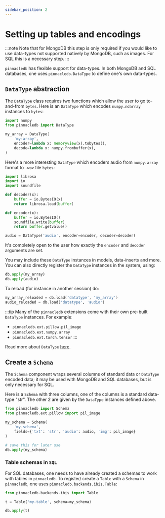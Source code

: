 ```yaml
---
sidebar_position: 2
---
```


# Setting up tables and encodings

:::note
Note that for MongoDB this step is only required if 
you would like to use data-types not supported natively by MongoDB, 
such as images. For SQL this is a necessary step.
:::

`pinnacledb` has flexible support for data-types. In both MongoDB and SQL databases,
one uses `pinnacledb.DataType` to define one's own data-types.

## `DataType` abstraction

The `DataType` class requires two functions which allow the user to go to-and-from `bytes`.
Here is an `DataType` which encodes `numpy.ndarray` instances to `bytes`:

```python
import numpy
from pinnacledb import DataType

my_array = DataType(
    'my-array',
    encoder=lambda x: memoryview(x).tobytes(),
    decode=lambda x: numpy.frombuffer(x),
)
```

Here's a more interesting `DataType` which encoders audio from `numpy.array` format to `.wav` file `bytes`:

```python
import librosa
import io
import soundfile

def decoder(x):
    buffer = io.BytesIO(x)
    return librosa.load(buffer)

def encoder(x):
    buffer = io.BytesIO()
    soundfile.write(buffer)
    return buffer.getvalue()

audio = DataType('audio', encoder=encoder, decoder=decoder)
```

It's completely open to the user how exactly the `encoder` and `decoder` arguments are set.

You may include these `DataType` instances in models, data-inserts and more. You can also directly 
register the `DataType` instances in the system, using:

```python
db.apply(my_array)
db.apply(audio)
```

To reload (for instance in another session) do:

```python
my_array_reloaded = db.load('datatype', 'my_array')
audio_reloaded = db.load('datatype', 'audio')
```

:::tip
Many of the `pinnacledb` extensions come with their own pre-built `DataType` instances.
For example:

- `pinnacledb.ext.pillow.pil_image`
- `pinnacledb.ext.numpy.array`
- `pinnacledb.ext.torch.tensor`
:::

Read more about `DataType` [here](../apply_api/datatype).

## Create a `Schema`

The `Schema` component wraps several columns of standard data or `DataType` encoded data; it 
may be used with MongoDB and SQL databases, but is only necessary for SQL.

Here is a `Schema` with three columns, one of the columns is a standard data-type "str".
The other 2 are given by the `DataType` instances defined above.

```python
from pinnacledb import Schema
from pinnacledb.ext.pillow import pil_image

my_schema = Schema(
    'my-schema',
    fields={'txt': 'str', 'audio': audio, 'img': pil_image}
)

# save this for later use
db.apply(my_schema)
```

### Table schemas in `SQL`

For SQL databases, one needs to have already created a schemas to work with tables in `pinnacledb`. To register/ create a `Table` with a `Schema` in `pinnacledb`, one uses `pinnacledb.backends.ibis.Table`:

```python
from pinnacledb.backends.ibis import Table

t = Table('my-table', schema=my_schema)

db.apply(t)
```